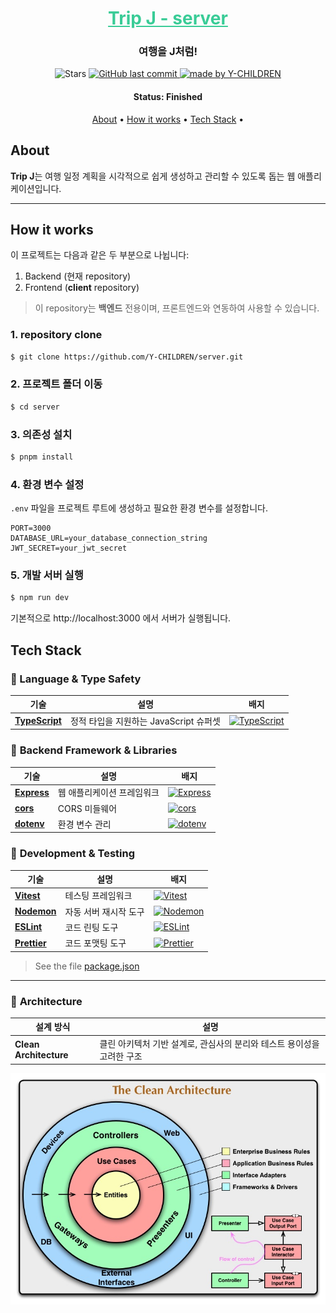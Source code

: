 <h1 align="center">
</h1>

<h1 align="center">
<!-- 배포후 도메인 href에 작성해주시면 될 거 같아요! -->
  <a href="" style="color:#3ACC97"> Trip J - server </a>
</h1>

<h3 align="center">여행을 J처럼!</h3>

<p align="center">

  <img alt="Stars" src="https://img.shields.io/github/stars/Y-CHILDREN/server?style=social">
  
  <a href="https://github.com/Y-CHILDREN/server">
    <img alt="GitHub last commit" src="https://img.shields.io/github/last-commit/Y-CHILDREN/server">
  </a>
  
  <a href="https://github.com/Y-CHILDREN">
    <img alt="made by Y-CHILDREN" src="https://img.shields.io/badge/made%20by-Y--CHILDREN-blueviolet">
  </a>
</p>

<h4 align="center"> 
	 Status: Finished
</h4>

<p align="center">
 <a href="#about">About</a> •
 <a href="#how-it-works">How it works</a> • 
 <a href="#tech-stack">Tech Stack</a> •  
</p>

## About

**Trip J**는 여행 일정 계획을 시각적으로 쉽게 생성하고 관리할 수 있도록 돕는 웹 애플리케이션입니다.

---

## How it works

이 프로젝트는 다음과 같은 두 부분으로 나뉩니다:

1. Backend (현재 repository)
2. Frontend (**client** repository)

> 이 repository는 **백엔드** 전용이며, 프론트엔드와 연동하여 사용할 수 있습니다.

### 1. repository clone

```bash
$ git clone https://github.com/Y-CHILDREN/server.git
```

### 2. 프로젝트 폴더 이동

```bash
$ cd server
```

### 3. 의존성 설치

```bash
$ pnpm install
```

### 4. 환경 변수 설정

`.env` 파일을 프로젝트 루트에 생성하고 필요한 환경 변수를 설정합니다.

```
PORT=3000
DATABASE_URL=your_database_connection_string
JWT_SECRET=your_jwt_secret
```

### 5. 개발 서버 실행

```bash
$ npm run dev
```

기본적으로 http://localhost:3000 에서 서버가 실행됩니다.

## Tech Stack

### 🧠 Language & Type Safety

| 기술                                              | 설명                                   | 배지                                                                                                                                         |
| ------------------------------------------------- | -------------------------------------- | -------------------------------------------------------------------------------------------------------------------------------------------- |
| [**TypeScript**](https://www.typescriptlang.org/) | 정적 타입을 지원하는 JavaScript 슈퍼셋 | [![TypeScript](https://img.shields.io/badge/-TypeScript-3178C6?logo=typescript&logoColor=white&style=flat)](https://www.typescriptlang.org/) |

### 🧩 **Backend Framework & Libraries**

| 기술                                             | 설명                       | 배지                                                                                                                       |
| ------------------------------------------------ | -------------------------- | -------------------------------------------------------------------------------------------------------------------------- |
| [**Express**](https://expressjs.com/)            | 웹 애플리케이션 프레임워크 | [![Express](https://img.shields.io/badge/-Express-000000?logo=express&logoColor=white&style=flat)](https://expressjs.com/) |
| [**cors**](https://github.com/expressjs/cors)    | CORS 미들웨어              | [![cors](https://img.shields.io/badge/-cors-000000?style=flat)](https://github.com/expressjs/cors)                         |
| [**dotenv**](https://github.com/motdotla/dotenv) | 환경 변수 관리             | [![dotenv](https://img.shields.io/badge/-dotenv-000000?style=flat)](https://github.com/motdotla/dotenv)                    |

### 🧪 **Development & Testing**

| 기술                                 | 설명                  | 배지                                                                                                                        |
| ------------------------------------ | --------------------- | --------------------------------------------------------------------------------------------------------------------------- |
| [**Vitest**](https://vitest.dev/)    | 테스팅 프레임워크     | [![Vitest](https://img.shields.io/badge/-Vitest-6E9F18?logo=vitest&logoColor=white&style=flat)](https://vitest.dev/)        |
| [**Nodemon**](https://nodemon.io/)   | 자동 서버 재시작 도구 | [![Nodemon](https://img.shields.io/badge/-Nodemon-76D04B?logo=nodemon&logoColor=white&style=flat)](https://nodemon.io/)     |
| [**ESLint**](https://eslint.org/)    | 코드 린팅 도구        | [![ESLint](https://img.shields.io/badge/-ESLint-4B32C3?logo=eslint&logoColor=white&style=flat)](https://eslint.org/)        |
| [**Prettier**](https://prettier.io/) | 코드 포맷팅 도구      | [![Prettier](https://img.shields.io/badge/-Prettier-F7B93E?logo=prettier&logoColor=white&style=flat)](https://prettier.io/) |

> See the file [package.json](https://github.com/Y-CHILDREN/server/blob/main/package.json)

---

### 🧱 **Architecture**

| 설계 방식              | 설명                                                                   |
| ---------------------- | ---------------------------------------------------------------------- |
| **Clean Architecture** | 클린 아키텍처 기반 설계로, 관심사의 분리와 테스트 용이성을 고려한 구조 |

<p align="center">
  <img src="/public/CleanArchitecture.jpg" width="600"/>
</p>
